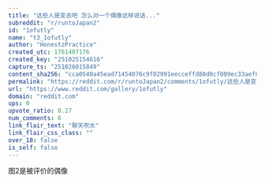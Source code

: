 ```yaml
---
title: "这些人是变态吧 怎么对一个偶像这样说话..."
subreddit: "r/runtoJapan2"
id: "1ofutly"
name: "t3_1ofutly"
author: "HonestzPractice"
created_utc: 1761407176
created_key: "251025154616"
capture_ts: "251026015849"
content_sha256: "cca0540a45ead71454076c9f02991eecceffd88d0cf009ec33aef04c74ba9c5f"
permalink: "https://reddit.com/r/runtoJapan2/comments/1ofutly/这些人是变态吧_怎么对一个偶像这样说话/"
url: "https://www.reddit.com/gallery/1ofutly"
domain: "reddit.com"
ups: 0
upvote_ratio: 0.27
num_comments: 6
link_flair_text: "聊天吹水"
link_flair_css_class: ""
over_18: false
is_self: false
---
```


图2是被评价的偶像
